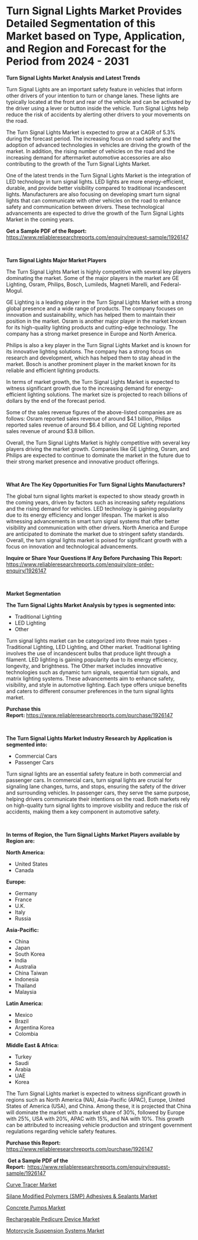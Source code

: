 <p><h1>Turn Signal Lights Market Provides Detailed Segmentation of this Market based on Type, Application, and Region and Forecast for the Period from 2024 - 2031</h1></p><p><strong>Turn Signal Lights Market Analysis and Latest Trends</strong></p>
<p><p>Turn Signal Lights are an important safety feature in vehicles that inform other drivers of your intention to turn or change lanes. These lights are typically located at the front and rear of the vehicle and can be activated by the driver using a lever or button inside the vehicle. Turn Signal Lights help reduce the risk of accidents by alerting other drivers to your movements on the road.</p><p>The Turn Signal Lights Market is expected to grow at a CAGR of 5.3% during the forecast period. The increasing focus on road safety and the adoption of advanced technologies in vehicles are driving the growth of the market. In addition, the rising number of vehicles on the road and the increasing demand for aftermarket automotive accessories are also contributing to the growth of the Turn Signal Lights Market.</p><p>One of the latest trends in the Turn Signal Lights Market is the integration of LED technology in turn signal lights. LED lights are more energy-efficient, durable, and provide better visibility compared to traditional incandescent lights. Manufacturers are also focusing on developing smart turn signal lights that can communicate with other vehicles on the road to enhance safety and communication between drivers. These technological advancements are expected to drive the growth of the Turn Signal Lights Market in the coming years.</p></p>
<p><strong>Get a Sample PDF of the Report:&nbsp;</strong> <a href="https://www.reliableresearchreports.com/enquiry/request-sample/1926147">https://www.reliableresearchreports.com/enquiry/request-sample/1926147</a></p>
<p>&nbsp;</p>
<p><strong>Turn Signal Lights Major Market Players</strong></p>
<p><p>The Turn Signal Lights Market is highly competitive with several key players dominating the market. Some of the major players in the market are GE Lighting, Osram, Philips, Bosch, Lumileds, Magneti Marelli, and Federal-Mogul.</p><p>GE Lighting is a leading player in the Turn Signal Lights Market with a strong global presence and a wide range of products. The company focuses on innovation and sustainability, which has helped them to maintain their position in the market. Osram is another major player in the market known for its high-quality lighting products and cutting-edge technology. The company has a strong market presence in Europe and North America.</p><p>Philips is also a key player in the Turn Signal Lights Market and is known for its innovative lighting solutions. The company has a strong focus on research and development, which has helped them to stay ahead in the market. Bosch is another prominent player in the market known for its reliable and efficient lighting products.</p><p>In terms of market growth, the Turn Signal Lights Market is expected to witness significant growth due to the increasing demand for energy-efficient lighting solutions. The market size is projected to reach billions of dollars by the end of the forecast period.</p><p>Some of the sales revenue figures of the above-listed companies are as follows: Osram reported sales revenue of around $4.1 billion, Philips reported sales revenue of around $6.4 billion, and GE Lighting reported sales revenue of around $3.8 billion.</p><p>Overall, the Turn Signal Lights Market is highly competitive with several key players driving the market growth. Companies like GE Lighting, Osram, and Philips are expected to continue to dominate the market in the future due to their strong market presence and innovative product offerings.</p></p>
<p>&nbsp;</p>
<p><strong>What Are The Key Opportunities For Turn Signal Lights Manufacturers?</strong></p>
<p><p>The global turn signal lights market is expected to show steady growth in the coming years, driven by factors such as increasing safety regulations and the rising demand for vehicles. LED technology is gaining popularity due to its energy efficiency and longer lifespan. The market is also witnessing advancements in smart turn signal systems that offer better visibility and communication with other drivers. North America and Europe are anticipated to dominate the market due to stringent safety standards. Overall, the turn signal lights market is poised for significant growth with a focus on innovation and technological advancements.</p></p>
<p><strong>Inquire or Share Your Questions If Any Before Purchasing This Report:</strong> <a href="https://www.reliableresearchreports.com/enquiry/pre-order-enquiry/1926147">https://www.reliableresearchreports.com/enquiry/pre-order-enquiry/1926147</a></p>
<p>&nbsp;</p>
<p><strong>Market Segmentation</strong></p>
<p><strong>The Turn Signal Lights Market Analysis by types is segmented into:</strong></p>
<p><ul><li>Traditional Lighting</li><li>LED Lighting</li><li>Other</li></ul></p>
<p><p>Turn signal lights market can be categorized into three main types - Traditional Lighting, LED Lighting, and Other market. Traditional lighting involves the use of incandescent bulbs that produce light through a filament. LED lighting is gaining popularity due to its energy efficiency, longevity, and brightness. The Other market includes innovative technologies such as dynamic turn signals, sequential turn signals, and matrix lighting systems. These advancements aim to enhance safety, visibility, and style in automotive lighting. Each type offers unique benefits and caters to different consumer preferences in the turn signal lights market.</p></p>
<p><strong>Purchase this Report:&nbsp;</strong><a href="https://www.reliableresearchreports.com/purchase/1926147">https://www.reliableresearchreports.com/purchase/1926147</a></p>
<p>&nbsp;</p>
<p><strong>The Turn Signal Lights Market Industry Research by Application is segmented into:</strong></p>
<p><ul><li>Commercial Cars</li><li>Passenger Cars</li></ul></p>
<p><p>Turn signal lights are an essential safety feature in both commercial and passenger cars. In commercial cars, turn signal lights are crucial for signaling lane changes, turns, and stops, ensuring the safety of the driver and surrounding vehicles. In passenger cars, they serve the same purpose, helping drivers communicate their intentions on the road. Both markets rely on high-quality turn signal lights to improve visibility and reduce the risk of accidents, making them a key component in automotive safety.</p></p>
<p>&nbsp;</p>
<p><strong>In terms of Region, the Turn Signal Lights Market Players available by Region are:</strong></p>
<p>
    <p> <strong> North America: </strong>
        <ul>
            <li>United States</li>
            <li>Canada</li>
        </ul>
        </p> 
    <p> <strong> Europe: </strong>
        <ul>
            <li>Germany</li>
            <li>France</li>
            <li>U.K.</li>
            <li>Italy</li>
            <li>Russia</li>
        </ul>
        </p> 
    <p> <strong> Asia-Pacific: </strong>
        <ul>
            <li>China</li>
            <li>Japan</li>
            <li>South Korea</li>
            <li>India</li>
            <li>Australia</li>
            <li>China Taiwan</li>
            <li>Indonesia</li>
            <li>Thailand</li>
            <li>Malaysia</li>
        </ul>
        </p> 
    <p> <strong> Latin America: </strong>
        <ul>
            <li>Mexico</li>
            <li>Brazil</li>
            <li>Argentina Korea</li>
            <li>Colombia</li>
        </ul>
        </p> 
    <p> <strong> Middle East & Africa: </strong>
        <ul>
            <li>Turkey</li>
            <li>Saudi</li>
            <li>Arabia</li>
            <li>UAE</li>
            <li>Korea</li>
        </ul>
    </p>
    </p>
<p><p>The Turn Signal Lights market is expected to witness significant growth in regions such as North America (NA), Asia-Pacific (APAC), Europe, United States of America (USA), and China. Among these, it is projected that China will dominate the market with a market share of 30%, followed by Europe with 25%, USA with 20%, APAC with 15%, and NA with 10%. This growth can be attributed to increasing vehicle production and stringent government regulations regarding vehicle safety features.</p></p>
<p><strong>Purchase this Report: </strong><a href="https://www.reliableresearchreports.com/purchase/1926147">https://www.reliableresearchreports.com/purchase/1926147</a></p>
<p>&nbsp;<strong>Get a Sample PDF of the Report:&nbsp;&nbsp;</strong><a href="https://www.reliableresearchreports.com/enquiry/request-sample/1926147">https://www.reliableresearchreports.com/enquiry/request-sample/1926147</a></p>
<p><strong></strong></p>
<p><p><a href="https://view.publitas.com/reportprime-1/curve-tracer-market-insights-market-players-and-forecast-till-2031/">Curve Tracer Market</a></p><p><a href="https://bubble-tree-ea4.notion.site/Decoding-the-Silane-Modified-Polymers-SMP-Adhesives-Sealants-Market-A-Deep-Dive-into-the-Latest-6541165daa874c43bfe819e40f515046">Silane Modified Polymers (SMP) Adhesives & Sealants Market</a></p><p><a href="https://bubble-tree-ea4.notion.site/Concrete-Pumps-Market-Size-Growth-Outlook-from-2024-to-2031-projecting-at-Market-s-Trends-Analysis-dc437dac8e254e49a0fa1c43610efe27">Concrete Pumps Market</a></p><p><a href="https://view.publitas.com/reportprime-1/rechargeable-pedicure-device-market-offers-provide-insightful-data-for-the-time-period-from-2024-to-2031-and-also-provide-analysis-based-on-application-type-and-region/">Rechargeable Pedicure Device Market</a></p><p><a href="https://thundering-castanet-c65.notion.site/Motorcycle-Suspension-Systems-Market-Size-Growth-Outlook-from-2024-to-2031-projecting-at-Market-s--d9a56af23b6a4f9d83fababf4ed4c651">Motorcycle Suspension Systems Market</a></p></p>